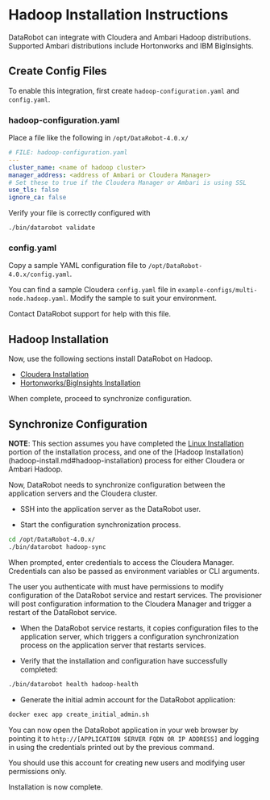 # Hadoop Installation Instructions

DataRobot can integrate with Cloudera and Ambari Hadoop distributions.
Supported Ambari distributions include Hortonworks and IBM BigInsights.

## Create Config Files

To enable this integration, first create `hadoop-configuration.yaml` and `config.yaml`.

### hadoop-configuration.yaml

Place a file like the following in `/opt/DataRobot-4.0.x/`

```yaml
# FILE: hadoop-configuration.yaml
---
cluster_name: <name of hadoop cluster>
manager_address: <address of Ambari or Cloudera Manager>
# Set these to true if the Cloudera Manager or Ambari is using SSL
use_tls: false
ignore_ca: false
```

Verify your file is correctly configured with

```bin
./bin/datarobot validate
```

### config.yaml

Copy a sample YAML configuration file to `/opt/DataRobot-4.0.x/config.yaml`.

You can find a sample Cloudera `config.yaml` file in `example-configs/multi-node.hadoop.yaml`. Modify the sample to suit your
environment.

Contact DataRobot support for help with this file.

## Hadoop Installation

Now, use the following sections install DataRobot on Hadoop.

* [Cloudera Installation](cloudera-install.md)
* [Hortonworks/BigInsights Installation](ambari-install.md)

When complete, proceed to synchronize configuration.

## Synchronize Configuration

**NOTE**: This section assumes you have completed the [Linux Installation](standard-install.md) portion of the installation process, and
one of the [Hadoop Installation)(hadoop-install.md#hadoop-installation)
process for either Cloudera or Ambari Hadoop.

Now, DataRobot needs to synchronize configuration between the application
servers and the Cloudera cluster.

* SSH into the application server as the DataRobot user.

* Start the configuration synchronization process.

```bash
cd /opt/DataRobot-4.0.x/
./bin/datarobot hadoop-sync
```

When prompted, enter credentials to access the Cloudera Manager.
Credentials can also be passed as environment variables or CLI arguments.

The user you authenticate with must have permissions to modify configuration
of the DataRobot service and restart services. The provisioner will post configuration
information to the Cloudera Manager and trigger a restart of the DataRobot service.

* When the DataRobot service restarts, it copies configuration files to the
application server, which triggers a configuration synchronization process on
the application server that restarts services.

* Verify that the installation and configuration have successfully completed:

```bash
./bin/datarobot health hadoop-health
```

* Generate the initial admin account for the DataRobot application:

```bash
docker exec app create_initial_admin.sh
```

You can now open the DataRobot application in your web browser by pointing it
to `http://[APPLICATION SERVER FQDN OR IP ADDRESS]` and logging in using the
credentials printed out by the previous command.

You should use this account for creating new users and modifying user permissions only.

Installation is now complete.
